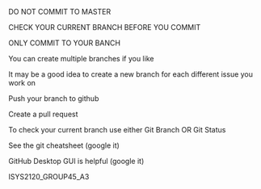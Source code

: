 DO NOT COMMIT TO MASTER

CHECK YOUR CURRENT BRANCH BEFORE YOU COMMIT

ONLY COMMIT TO YOUR BANCH

You can create multiple branches if you like

It may be a good idea to create a new branch for each different issue you work on

Push your branch to github

Create a pull request

To check your current branch use either
Git Branch
OR
Git Status

See the git cheatsheet
(google it)

GitHub Desktop GUI is helpful
(google it)


ISYS2120_GROUP45_A3

